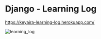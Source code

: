 # Django - Learning Log
https://keyaira-learning-log.herokuapp.com/

![learning_log](https://user-images.githubusercontent.com/55303243/166391300-73acf587-cf5e-47ee-a20a-f5544eda8734.png)
